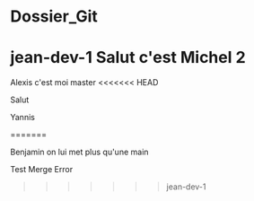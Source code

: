 # Dossier_Git

jean-dev-1
 <t>Salut c'est Michel 2</t>
=======
Alexis c'est moi
master
<<<<<<< HEAD

Salut

Yannis

=======

Benjamin on lui met plus qu'une main

Test Merge Error
>>>>>>> jean-dev-1
